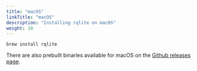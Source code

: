 ```yaml
---
title: "macOS"
linkTitle: "macOS"
description: "Installing rqlite on macOS"
weight: 10
---
```

`brew install rqlite`

There are also prebuilt binaries available for macOS on the [Github releases page](https://github.com/rqlite/rqlite/releases).